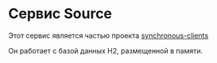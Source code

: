 # Сервис Source

Этот сервис является частью проекта  [synchronous-clients](../)

Он работает с базой данных H2, размещенной в памяти. 





